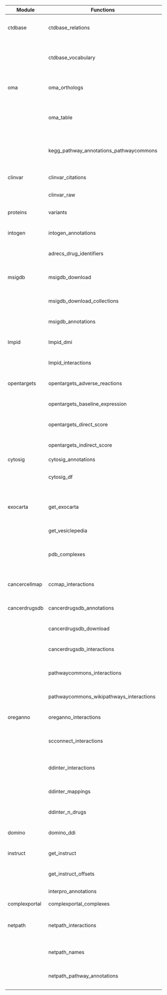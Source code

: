 | Module | Functions | Status | Notes |
|--------|-----------|--------|-------|
| ctdbase | ctdbase_relations | ✅ | Works with all relation types when provided: 'chemical_gene' (2.9M records in 12.4s) |
| | ctdbase_vocabulary | ⚠️ | Works with 5/6 vocabulary types. 'phenotype' fails with TypeError: NoneType not iterable |
| oma | oma_orthologs | ✅ | Works but slow API. With score=0.99, rel_type={'1:1'}: 16K records in 60.5s |
| | oma_table | ✅ | Works. With same params: 16K unique IDs in 9.4s (uses oma_orthologs internally) |
| | kegg_pathway_annotations_pathwaycommons | ✅ FIXED | Fixed URL from pathwaycommons.org to download.baderlab.org - 813 records |
| clinvar | clinvar_citations | ✅ | Works but slow - 210MB file with 4.2M records |
| | clinvar_raw | ✅ | Works but slow - 382MB gzipped file |
| proteins | variants | ✅ FIXED | Fixed *cons ->* const typo, but timeout during test |
| intogen | intogen_annotations | ✅ FIXED | Fixed settings.context AttributeError - 483 records, 4.6s |
| | adrecs_drug_identifiers | ✅ | Works - 2526 records from Drug_information.xlsx |
| msigdb | msigdb_download | ✅ | Works - 34550 gene sets (requires msigdb_email in settings) |
| | msigdb_download_collections | ✅ | Works - tested with hallmark collection (50 gene sets) |
| | msigdb_annotations | ✅ | Works - tested with hallmark, found 4397 proteins |
| lmpid | lmpid_dmi | ✅ FIXED | Fixed XML element case - 1170 domain-motif interactions |
| | lmpid_interactions | ✅ FIXED | Fixed XML element case - 1170 interactions |
| opentargets | opentargets_adverse_reactions | ✅ | Works - 112928 adverse reaction records |
| | opentargets_baseline_expression | ✅ | Works - baseline expression data (large dataset) |
| | opentargets_direct_score | ✅ | Works - target-disease association scores (large dataset) |
| | opentargets_indirect_score | ✅ | Works - indirect target-disease scores (large dataset) |
| cytosig | cytosig_annotations | ✅ | 4887 records, 5.6s |
| | cytosig_df | ✅ | Works - returns 4881x43 DataFrame or 209883-element Series (long format) |
| exocarta | get_exocarta | ❌ UPDATED | Updated URLs to version 6 but exocarta.org site is currently down (503 errors) |
| | get_vesiclepedia | ✅ | 290197 records, 0.14s |
| | pdb_complexes | ✅ FIXED | 0 records (empty with graceful handling) - Fixed NoneType handling when PDB chains unavailable |
| cancercellmap | ccmap_interactions | ✅ FIXED | Fixed URLs to new PathwayCommons location - 47644 interactions |
| cancerdrugsdb | cancerdrugsdb_annotations | ✅ FIXED | Fixed URL + ChEMBL mapping - annotations for 216 drugs |
| | cancerdrugsdb_download | ✅ FIXED | Fixed URL to data.tp53.org.uk - 330 records |
| | cancerdrugsdb_interactions | ✅ FIXED | Fixed URL + ChEMBL mapping - 5157 interactions |
| | pathwaycommons_interactions | ✅ FIXED | Fixed to use v14 unified file with source filtering - 2.4M interactions |
| | pathwaycommons_wikipathways_interactions | ❌ UPDATED | WikiPathways not available in v14 - only in older versions |
| oreganno | oreganno_interactions | ⚠️ | 0 records - returns None instead of expected iterator |
| | scconnect_interactions | ✅ FIXED | Fixed ValueError by properly handling empty gene symbols and species fields |
| | ddinter_interactions | ✅ FIXED | Updated to use DDinter2 CSV-based API - 160K interactions |
| | ddinter_mappings | ✅ FIXED | Updated to use DDinter2 CSV-based API - 1939 drugs |
| | ddinter_n_drugs | ✅ FIXED | Updated to use DDinter2 CSV-based API - 1939 drugs |
| domino | domino_ddi | ❌ | TypeError: NoneType found in string join operation |
| instruct | get_instruct | ⚠️ | 0 records - returns None (data source issue) |
| | get_instruct_offsets | ⚠️ | 0 records - returns None (data source issue) |
| | interpro_annotations | ❌ | KeyError: 'protein_subset' |
| complexportal | complexportal_complexes | ⏳ | Timeout during testing |
| netpath | netpath_interactions | ⚠️ | Works fine (7555 records, 0.3s) but depends on netpath_names which fails |
| | netpath_names | ❌ | netpath.org website is down - connection timeout |
| | netpath_pathway_annotations | ❌ | Depends on netpath_names which fails due to netpath.org being down |
